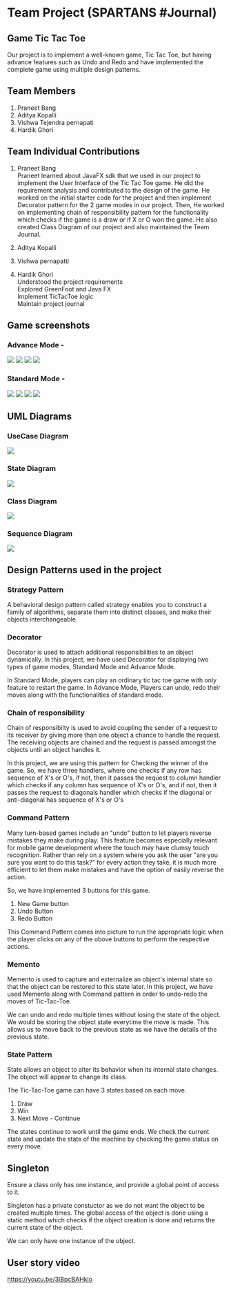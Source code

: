 # Team Project (SPARTANS #Journal)

## Game Tic Tac Toe

Our project is to implement a well-known game, Tic Tac Toe, but having advance features such as Undo and Redo and have implemented the complete game using multiple design patterns.

## Team Members

1. Praneet Bang
2. Aditya Kopalli
3. Vishwa Tejendra pernapati
4. Hardik Ghori

## Team Individual Contributions

1. Praneet Bang
<br> Praneet learned about JavaFX sdk that we used in our project to implement the User Interface of the Tic Tac Toe game. He did the requirement analysis and contributed to the design of the game. He worked on the initial starter code for the project and then implement Decorator pattern for the 2 game modes in our project. Then, He worked on implementing chain of responsibility pattern for the functionality which checks if the game is a draw or if X or O won the game. He also created Class Diagram of our project and also maintained the Team Journal. 

2. Aditya Kopalli


3. Vishwa pernapatti


4. Hardik Ghori
<br> Understood the project requirements
<br> Explored GreenFoot and Java FX
<br> Implement TicTacToe logic
<br> Maintain project journal



## Game screenshots

### Advance Mode - 

![](images/Advance1.png)
![](images/Advance2.png)
![](images/Advance3.png)
![](images/Advance4.png)

### Standard Mode -

![](images/Standard1.png)
![](images/Standard2.png)
![](images/Standard3.png)
![](images/Standard4.png)

## UML Diagrams

### UseCase Diagram
![](images/UseCaseDiagram.jpg)

### State Diagram
![](images/StatemachineDiagram.jpg)

### Class Diagram
![](images/Class%20Diagram.png)

### Sequence Diagram
![](images/Sequence%20Diagram.jpg)

## Design Patterns used in the project

### Strategy Pattern 
A behavioral design pattern called strategy enables you to construct a family of algorithms, separate them into distinct classes, and make their objects interchangeable.

### Decorator
Decorator is used to attach additional responsibilities to an object dynamically. In this project, we have used Decorator for displaying two types of game modes, Standard Mode and Advance Mode.

In Standard Mode, players can play an ordinary tic tac toe game with only feature to restart the game.
In Advance Mode, Players can undo, redo their moves along with the functionalities of standard mode.

### Chain of responsibility
Chain of responsibilty is used to avoid coupling the sender of a request to its receiver by giving more than one object a chance to handle the request. The receiving objects are chained and the request is passed amongst the objects until an object handles it.

In this project, we are using this pattern for Checking the winner of the game. So, we have three handlers, where one checks if any row has sequence of X's or O's, if not, then it passes the request to column handler which checks if any column has sequence of X's or O's, and if not, then it passes the request to diagonals handler which checks if the diagonal or anti-diagonal has sequence of X's or O's

### Command Pattern
Many turn-based games include an "undo" button to let players reverse mistakes they make during play. This feature becomes especially relevant for mobile game development where the touch may have clumsy touch recognition. Rather than rely on a system where you ask the user "are you sure you want to do this task?" for every action they take, it is much more efficient to let them make mistakes and have the option of easily reverse the action.

So, we have implemented 3 buttons for this game.
1. New Game button
2. Undo Button
3. Redo Button

This Command Pattern comes into picture to run the appropriate logic when the player clicks on any of the obove buttons to perform the respective actions.

### Memento
Memento is used to capture and externalize an object's internal state so that the object can be restored to this state later. In this project, we have used Memento along with Command pattern in order to undo-redo the moves of Tic-Tac-Toe.

We can undo and redo multiple times without losing the state of the object. We would be storing the object state everytime the move is made. This allows us to move back to the previous state as we have the details of the previous state.

### State Pattern

State allows an object to alter its behavior when its internal state changes. The object will appear to change its class.

The Tic-Tac-Toe game can have 3 states based on each move.

1. Draw
2. Win
3. Next Move - Continue

The states continue to work until the game ends. We check the current state and update the state of the machine by checking the game status on every move.

## Singleton

Ensure a class only has one instance, and provide a global point of access to it.

Singleton has a private constuctor as we do not want the object to be created multiple times. The global access of the object is done using a static method which checks if the object creation is done and returns the current state of the object.

We can only have one instance of the object.

## User story video

https://youtu.be/3IBpcBAHkIo
